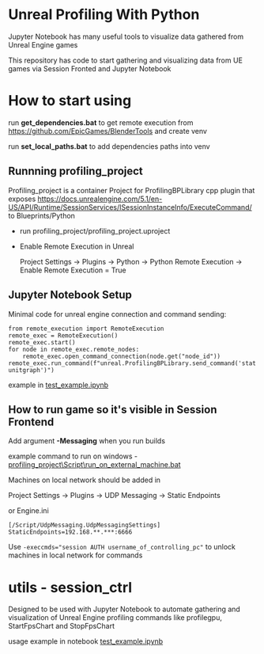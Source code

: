 # Unreal Profiling With Python

Jupyter Notebook has many useful tools to visualize data gathered from Unreal Engine games

This repository has code to start gathering and visualizing data from UE games via Session Fronted and Jupyter Notebook

# How to start using 

run **get_dependencies.bat** to get remote execution from https://github.com/EpicGames/BlenderTools and create venv

run **set_local_paths.bat** to add dependencies paths into venv

## Runnning profiling_project 
Profiling_project is a container Project for ProfilingBPLibrary cpp plugin that exposes https://docs.unrealengine.com/5.1/en-US/API/Runtime/SessionServices/ISessionInstanceInfo/ExecuteCommand/ to Blueprints/Python

* run profiling_project/profiling_project.uproject
* Enable Remote Execution in Unreal

    Project Settings -> Plugins -> Python -> Python Remote Execution -> Enable Remote Execution = True

## Jupyter Notebook Setup

Minimal code for unreal engine connection and command sending:
```
from remote_execution import RemoteExecution
remote_exec = RemoteExecution()
remote_exec.start()
for node in remote_exec.remote_nodes:
    remote_exec.open_command_connection(node.get("node_id"))
remote_exec.run_command(f"unreal.ProfilingBPLibrary.send_command('stat unitgraph')")
```

example in [test_example.ipynb](test_example/test_example.ipynb)


## How to run game so it's visible in Session Frontend
Add argument **-Messaging** when you run builds

example command to run on windows - [profiling_project\Script\run_on_external_machine.bat](run_on_external_machine.bat)

Machines on local network should be added in

Project Settings -> Plugins -> UDP Messaging -> Static Endpoints 

or Engine.ini 
```
[/Script/UdpMessaging.UdpMessagingSettings]
StaticEndpoints=192.168.**.***:6666
```

Use `-execcmds="session AUTH username_of_controlling_pc"` to unlock machines in local network for commands 

# utils - session_ctrl

Designed to be used with Jupyter Notebook to automate gathering and visualization of Unreal Engine profiling commands like profilegpu, StartFpsChart and StopFpsChart

usage example in notebook [test_example.ipynb](test_example/test_example.ipynb)


